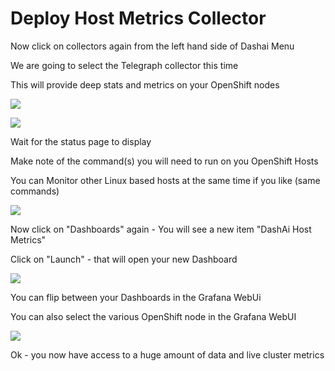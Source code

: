 # Deploy Host Metrics Collector

Now click on collectors again from the left hand side of Dashai Menu

We are going to select the Telegraph collector this time

This will provide deep stats and metrics on your OpenShift nodes

![](https://static.notion-static.com/bf470a3a-20fc-4867-be7d-7eb583b68328/Screenshot_2018-03-18_17.27.23.png)

![](https://static.notion-static.com/02520b69-4f15-4e7a-b2a1-5a709aefb75f/Screenshot_2018-03-18_17.28.07.png)

Wait for the status page to display

Make note of the command(s) you will need to run on you OpenShift Hosts

You can Monitor other Linux based hosts at the same time if you like (same commands)

![](https://static.notion-static.com/d0f52dfc-6af8-458f-a9d5-3bab7602c9f3/Screenshot_2018-03-18_17.28.17.png)

Now click on "Dashboards" again - You will see a new item "DashAi Host Metrics"

Click on "Launch" - that will open your new Dashboard

![](https://static.notion-static.com/c6ef71bf-81f7-4061-a578-fb56557cefdc/Screenshot_2018-03-18_17.20.49.png)

You can flip between your Dashboards in the Grafana WebUi

You can also select the various OpenShift node in the Grafana WebUI

![](https://static.notion-static.com/379aa939-39ab-47e0-92ad-555997580852/Screenshot_2018-03-18_17.32.29.png)

Ok - you now have access to a huge amount of data and live cluster metrics
